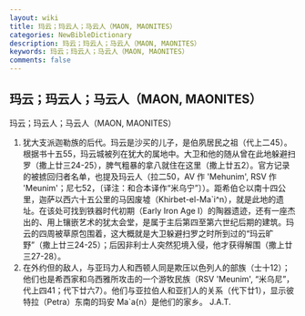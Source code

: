 ```yaml
---
layout: wiki
title: 玛云；玛云人；马云人（MAON, MAONITES）
categories: NewBibleDictionary
description: 玛云；玛云人；马云人（MAON, MAONITES）
keywords: 玛云；玛云人；马云人（MAON, MAONITES）
comments: false
---
```


## 玛云；玛云人；马云人（MAON, MAONITES）



玛云；玛云人；马云人（MAON, MAONITES）
1. 犹大支派迦勒族的后代。玛云是沙买的儿子，是伯夙居民之祖（代上二45）。根据书十五55，玛云城被列在犹大的属地中。大卫和他的随从曾在此地躲避扫罗（撒上廿三24-25），脾气粗暴的拿八就住在这里（撒上廿五2）。官方记录的被掳回归者名单，也提及玛云人（拉二50，AV 作 'Mehunim', RSV 作 'Meunim'；尼七52，〔译注：和合本译作“米乌宁”〕）。距希伯仑以南十四公里，迦萨以西六十五公里的马因废墟（Khirbet-el-Ma`i^n），就是此地的遗址。在该处可找到铁器时代初期（Early Iron Age I）的陶器遗迹，还有一座杰出的、用上镶嵌艺术的犹太会堂，是属于主后第四至第六世纪后期的建筑。玛云的四周被草原包围着，这大概就是大卫躲避扫罗之时所到过的“玛云旷野”（撒上廿三24-25）；后因非利士人突然犯境入侵，他才获得解围（撒上廿三27-28）。
2. 在外约但的敌人，与亚玛力人和西顿人同是欺压以色列人的部族（士十12）；他们也是希西家和乌西雅所攻击的一个游牧民族（RSV 'Meunim', “米乌尼”，代上四41；代下廿六7）。他们与亚拉伯人和亚扪人的关系（代下廿1），显示彼特拉（Petra）东南的玛安 Ma`a{n）是他们的家乡。
J.A.T.





